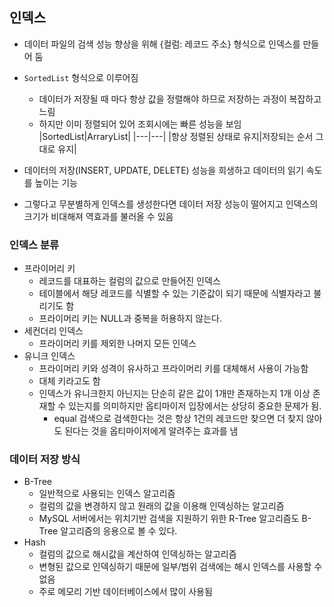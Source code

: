 ## 인덱스
- 데이터 파일의 검색 성능 향상을 위해 {컬럼: 레코드 주소} 형식으로 인덱스를 만들어 둠
- `SortedList` 형식으로 이루어짐
    - 데이터가 저장될 때 마다 항상 값을 정렬해야 하므로 저장하는 과정이 복잡하고 느림
    - 하지만 이미 정렬되어 있어 조회시에는 빠른 성능을 보임
    |SortedList|ArraryList|
    |---|---|
    |항상 정렬된 상태로 유지|저장되는 순서 그대로 유지|
    
- 데이터의 저장(INSERT, UPDATE, DELETE) 성능을 희생하고 데이터의 읽기 속도를 높이는 기능
- 그렇다고 무분별하게 인덱스를 생성한다면 데이터 저장 성능이 떨어지고 인덱스의 크기가 비대해져 역효과를 불러올 수 있음

### 인덱스 분류
- 프라이머리 키
    - 레코드를 대표하는 컬럼의 값으로 만들어진 인덱스
    - 테이블에서 해당 레코드를 식별할 수 있는 기준값이 되기 때문에 식별자라고 불리기도 함
    - 프라이머리 키는 NULL과 중복을 허용하지 않는다.
- 세컨더리 인덱스
    - 프라이머리 키를 제외한 나머지 모든 인덱스
- 유니크 인덱스
    - 프라이머리 키와 성격이 유사하고 프라이머리 키를 대체해서 사용이 가능함
    - 대체 키라고도 함
    - 인덱스가 유니크한지 아닌지는 단순히 같은 값이 1개만 존재하는지 1개 이상 존재할 수 있는지를 의미하지만 옵티마이저 입장에서는 상당히 중요한 문제가 됨.
        - equal 검색으로 검색한다는 것은 항상 1건의 레코드만 찾으면 더 찾지 않아도 된다는 것을 옵티마이저에게 알려주는 효과를 냄
    

### 데이터 저장 방식
- B-Tree
    - 일반적으로 사용되는 인덱스 알고리즘
    - 컬럼의 값을 변경하지 않고 원래의 값을 이용해 인덱싱하는 알고리즘
    - MySQL 서버에서는 위치기반 검색을 지원하기 위한 R-Tree 알고리즘도 B-Tree 알고리즘의 응용으로 볼 수 있다.
- Hash
    - 컬럼의 값으로 해시값을 계산하여 인덱싱하는 알고리즘
    - 변형된 값으로 인덱싱하기 때문에 일부/범위 검색에는 해시 인덱스를 사용할 수 없음
    - 주로 메모리 기반 데이터베이스에서 많이 사용됨
    <!--메모리 기반 데이터베이스 뭐가있나?-->
